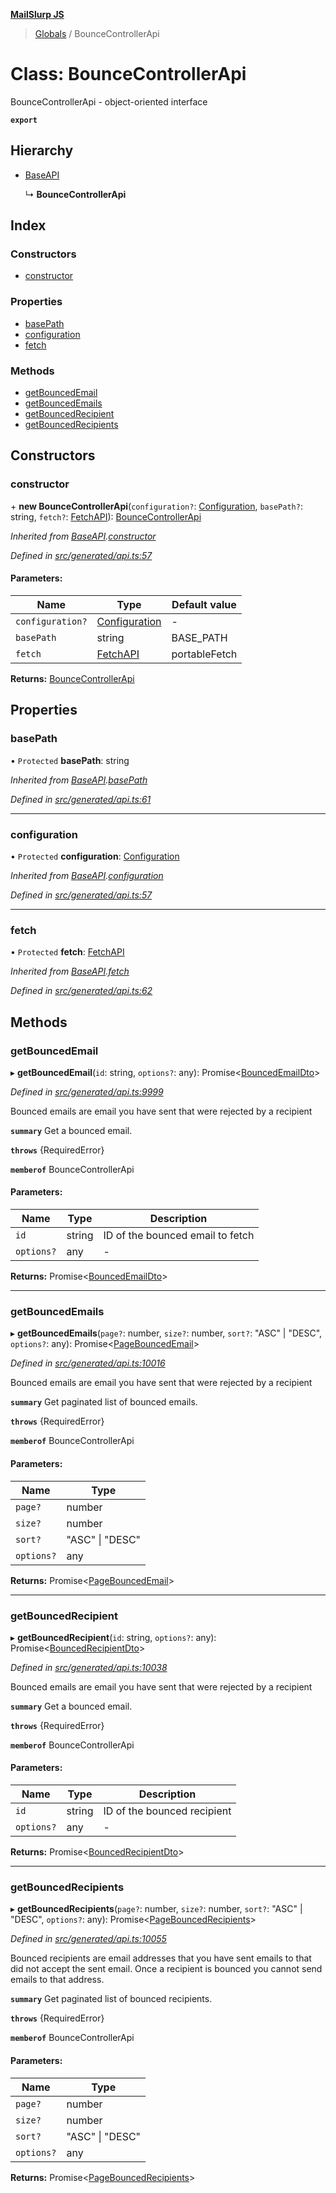 **[MailSlurp JS](../README.md)**

> [Globals](../README.md) / BounceControllerApi

# Class: BounceControllerApi

BounceControllerApi - object-oriented interface

**`export`** 

## Hierarchy

* [BaseAPI](baseapi.md)

  ↳ **BounceControllerApi**

## Index

### Constructors

* [constructor](bouncecontrollerapi.md#constructor)

### Properties

* [basePath](bouncecontrollerapi.md#basepath)
* [configuration](bouncecontrollerapi.md#configuration)
* [fetch](bouncecontrollerapi.md#fetch)

### Methods

* [getBouncedEmail](bouncecontrollerapi.md#getbouncedemail)
* [getBouncedEmails](bouncecontrollerapi.md#getbouncedemails)
* [getBouncedRecipient](bouncecontrollerapi.md#getbouncedrecipient)
* [getBouncedRecipients](bouncecontrollerapi.md#getbouncedrecipients)

## Constructors

### constructor

\+ **new BounceControllerApi**(`configuration?`: [Configuration](configuration.md), `basePath?`: string, `fetch?`: [FetchAPI](../interfaces/fetchapi.md)): [BounceControllerApi](bouncecontrollerapi.md)

*Inherited from [BaseAPI](baseapi.md).[constructor](baseapi.md#constructor)*

*Defined in [src/generated/api.ts:57](https://github.com/mailslurp/mailslurp-client/blob/98c6efc/src/generated/api.ts#L57)*

#### Parameters:

Name | Type | Default value |
------ | ------ | ------ |
`configuration?` | [Configuration](configuration.md) | - |
`basePath` | string | BASE\_PATH |
`fetch` | [FetchAPI](../interfaces/fetchapi.md) | portableFetch |

**Returns:** [BounceControllerApi](bouncecontrollerapi.md)

## Properties

### basePath

• `Protected` **basePath**: string

*Inherited from [BaseAPI](baseapi.md).[basePath](baseapi.md#basepath)*

*Defined in [src/generated/api.ts:61](https://github.com/mailslurp/mailslurp-client/blob/98c6efc/src/generated/api.ts#L61)*

___

### configuration

• `Protected` **configuration**: [Configuration](configuration.md)

*Inherited from [BaseAPI](baseapi.md).[configuration](baseapi.md#configuration)*

*Defined in [src/generated/api.ts:57](https://github.com/mailslurp/mailslurp-client/blob/98c6efc/src/generated/api.ts#L57)*

___

### fetch

• `Protected` **fetch**: [FetchAPI](../interfaces/fetchapi.md)

*Inherited from [BaseAPI](baseapi.md).[fetch](baseapi.md#fetch)*

*Defined in [src/generated/api.ts:62](https://github.com/mailslurp/mailslurp-client/blob/98c6efc/src/generated/api.ts#L62)*

## Methods

### getBouncedEmail

▸ **getBouncedEmail**(`id`: string, `options?`: any): Promise\<[BouncedEmailDto](../interfaces/bouncedemaildto.md)>

*Defined in [src/generated/api.ts:9999](https://github.com/mailslurp/mailslurp-client/blob/98c6efc/src/generated/api.ts#L9999)*

Bounced emails are email you have sent that were rejected by a recipient

**`summary`** Get a bounced email.

**`throws`** {RequiredError}

**`memberof`** BounceControllerApi

#### Parameters:

Name | Type | Description |
------ | ------ | ------ |
`id` | string | ID of the bounced email to fetch |
`options?` | any | - |

**Returns:** Promise\<[BouncedEmailDto](../interfaces/bouncedemaildto.md)>

___

### getBouncedEmails

▸ **getBouncedEmails**(`page?`: number, `size?`: number, `sort?`: \"ASC\" \| \"DESC\", `options?`: any): Promise\<[PageBouncedEmail](../interfaces/pagebouncedemail.md)>

*Defined in [src/generated/api.ts:10016](https://github.com/mailslurp/mailslurp-client/blob/98c6efc/src/generated/api.ts#L10016)*

Bounced emails are email you have sent that were rejected by a recipient

**`summary`** Get paginated list of bounced emails.

**`throws`** {RequiredError}

**`memberof`** BounceControllerApi

#### Parameters:

Name | Type |
------ | ------ |
`page?` | number |
`size?` | number |
`sort?` | \"ASC\" \| \"DESC\" |
`options?` | any |

**Returns:** Promise\<[PageBouncedEmail](../interfaces/pagebouncedemail.md)>

___

### getBouncedRecipient

▸ **getBouncedRecipient**(`id`: string, `options?`: any): Promise\<[BouncedRecipientDto](../interfaces/bouncedrecipientdto.md)>

*Defined in [src/generated/api.ts:10038](https://github.com/mailslurp/mailslurp-client/blob/98c6efc/src/generated/api.ts#L10038)*

Bounced emails are email you have sent that were rejected by a recipient

**`summary`** Get a bounced email.

**`throws`** {RequiredError}

**`memberof`** BounceControllerApi

#### Parameters:

Name | Type | Description |
------ | ------ | ------ |
`id` | string | ID of the bounced recipient |
`options?` | any | - |

**Returns:** Promise\<[BouncedRecipientDto](../interfaces/bouncedrecipientdto.md)>

___

### getBouncedRecipients

▸ **getBouncedRecipients**(`page?`: number, `size?`: number, `sort?`: \"ASC\" \| \"DESC\", `options?`: any): Promise\<[PageBouncedRecipients](../interfaces/pagebouncedrecipients.md)>

*Defined in [src/generated/api.ts:10055](https://github.com/mailslurp/mailslurp-client/blob/98c6efc/src/generated/api.ts#L10055)*

Bounced recipients are email addresses that you have sent emails to that did not accept the sent email. Once a recipient is bounced you cannot send emails to that address.

**`summary`** Get paginated list of bounced recipients.

**`throws`** {RequiredError}

**`memberof`** BounceControllerApi

#### Parameters:

Name | Type |
------ | ------ |
`page?` | number |
`size?` | number |
`sort?` | \"ASC\" \| \"DESC\" |
`options?` | any |

**Returns:** Promise\<[PageBouncedRecipients](../interfaces/pagebouncedrecipients.md)>
